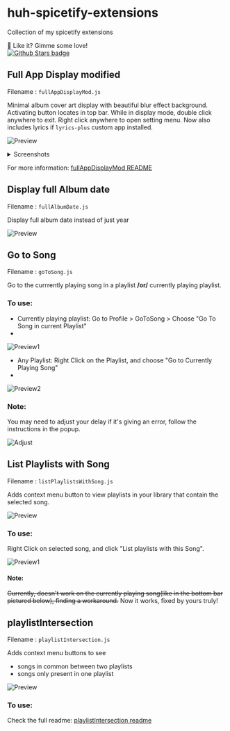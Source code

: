 # huh-spicetify-extensions
Collection of my spicetify extensions

🌟 Like it? Gimme some love!    
[![Github Stars badge](https://img.shields.io/github/stars/huhridge/huh-spicetify-extensions?logo=github&style=social)](https://github.com/huhridge/huh-spicetify-extensions/)

## Full App Display modified
Filename : `fullAppDisplayMod.js`

Minimal album cover art display with beautiful blur effect background. Activating button locates in top bar. While in display mode, double click anywhere to exit. Right click anywhere to open setting menu. Now also includes lyrics if `lyrics-plus` custom app installed.

![Preview](https://raw.githubusercontent.com/huhridge/huh-spicetify-extensions/main/fullAppDisplayModified/previews/preview.gif)

<details>
 <summary>Screenshots</summary>
 
* Album Art
  <details>
  <summary></summary>

  <img width="1440" alt="Album Art Background" src="https://user-images.githubusercontent.com/67046436/146332984-d45231e2-f193-43cb-b1b0-2456edf9ce29.png">
  </details>
 
  
* Colorful Background(doesn't work offline)
  <details>
  <summary></summary>

  <img width="1440" alt="Colorful Background" src="https://user-images.githubusercontent.com/67046436/146333067-c6d6694e-82a7-4948-bd56-3b31eb50ac7d.png">
  </details>
 
</details>

For more information: [fullAppDisplayMod README](/fullAppDisplayMod/README.md) 

## Display full Album date
Filename : `fullAlbumDate.js`

Display full album date instead of just year

![Preview](https://raw.githubusercontent.com/huhridge/huh-spicetify-extensions/main/fullAlbumDate/preview.jpg)

## Go to Song
Filename : `goToSong.js`

Go to the currrently playing song in a playlist **/or/** currently playing playlist.
### To use:
* Currently playing playlist: Go to Profile > GoToSong > Choose "Go To Song in current Playlist" 
* 
![Preview1](https://raw.githubusercontent.com/huhridge/huh-spicetify-extensions/main/goToSong/preview1.jpg)

* Any Playlist: Right Click on the Playlist, and choose "Go to Currently Playing Song"
* 
![Preview2](https://raw.githubusercontent.com/huhridge/huh-spicetify-extensions/main/goToSong/preview2.jpg)
### Note:
You may need to adjust your delay if it's giving an error, follow the instructions in the popup.

![Adjust](https://raw.githubusercontent.com/huhridge/huh-spicetify-extensions/main/goToSong/adjust.jpg)

## List Playlists with Song
Filename : `listPlaylistsWithSong.js`

Adds context menu button to view playlists in your library that contain the selected song.

![Preview](https://raw.githubusercontent.com/huhridge/huh-spicetify-extensions/main/listPlaylistsWithSong/preview.gif)

### To use:

Right Click on selected song, and click "List playlists with this Song".

![Preview1](https://raw.githubusercontent.com/huhridge/huh-spicetify-extensions/main/listPlaylistsWithSong/preview1.jpg)


#### Note:
~~Currently, doesn't work on the currently playing song(like in the bottom bar pictured below), finding a workaround.~~
Now it works, fixed by yours truly!

## playlistIntersection
Filename : `playlistIntersection.js`

Adds context menu buttons to see 
* songs in common between two playlists
* songs only present in one playlist

![Preview](https://raw.githubusercontent.com/huhridge/huh-spicetify-extensions/main/playlistIntersection/both.jpg)

### To use:
Check the full readme: [playlistIntersection readme](/playlistIntersection/README.md) 

